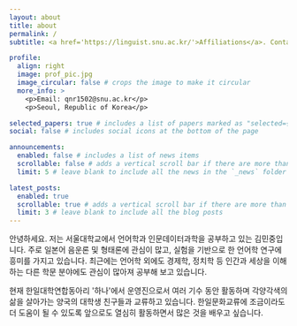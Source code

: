 ```yaml
---
layout: about
title: about
permalink: /
subtitle: <a href='https://linguist.snu.ac.kr/'>Affiliations</a>. Contacts. Interests, Activities. Etc.

profile:
  align: right
  image: prof_pic.jpg
  image_circular: false # crops the image to make it circular
  more_info: >
    <p>Email: qnr1502@snu.ac.kr</p>
    <p>Seoul, Republic of Korea</p>

selected_papers: true # includes a list of papers marked as "selected={true}"
social: false # includes social icons at the bottom of the page

announcements:
  enabled: false # includes a list of news items
  scrollable: false # adds a vertical scroll bar if there are more than 3 news items
  limit: 5 # leave blank to include all the news in the `_news` folder

latest_posts:
  enabled: true
  scrollable: true # adds a vertical scroll bar if there are more than 3 new posts items
  limit: 3 # leave blank to include all the blog posts
---
```


안녕하세요. 저는 서울대학교에서 언어학과 인문데이터과학을 공부하고 있는 김민중입니다.
주로 일본어 음운론 및 형태론에 관심이 많고, 실험을 기반으로 한 언어학 연구에 흥미를 가지고 있습니다.
최근에는 언어학 외에도 경제학, 정치학 등 인간과 세상을 이해하는 다른 학문 분야에도 관심이 많아져 공부해 보고 있습니다.

현재 한일대학연합동아리 '하나'에서 운영진으로서 여러 기수 동안 활동하며 각양각색의 삶을 살아가는 양국의 대학생 친구들과 교류하고 있습니다.
한일문화교류에 조금이라도 더 도움이 될 수 있도록 앞으로도 열심히 활동하면서 많은 것을 배우고 싶습니다.


